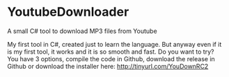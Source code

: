 # YoutubeDownloader
A small C# tool to download MP3 files from Youtube

My first tool in C#, created just to learn the language.
But anyway even if it is my first tool, it works and it is so smooth and fast.
Do you want to try? You have 3 options, compile the code in Github, download the release in Github or download the installer here: http://tinyurl.com/YouDownRC2
